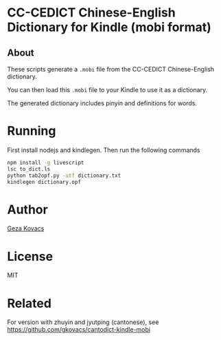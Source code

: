 # CC-CEDICT Chinese-English Dictionary for Kindle (mobi format)

## About

These scripts generate a `.mobi` file from the CC-CEDICT Chinese-English dictionary.

You can then load this `.mobi` file to your Kindle to use it as a dictionary.

The generated dictionary includes pinyin and definitions for words.

# Running

First install nodejs and kindlegen. Then run the following commands

```bash
npm install -g livescript
lsc to_dict.ls
python tab2opf.py -utf dictionary.txt
kindlegen dictionary.opf
```

# Author

[Geza Kovacs](https://github.com/gkovacs)

# License

MIT

# Related

For version with zhuyin and jyutping (cantonese), see https://github.com/gkovacs/cantodict-kindle-mobi

